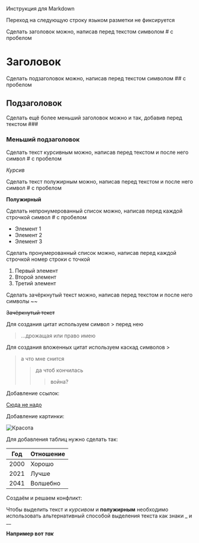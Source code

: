 Инструкция для Markdown

Переход на следующую строку языком разметки не фиксируется

Сделать заголовок можно, написав перед текстом символом # с пробелом

# Заголовок

Сделать подзаголовок можно, написав перед текстом символом ## с пробелом

## Подзаголовок

Сделать ещё более меньший заголовок можно и так, добавив перед текстом ###

### Меньший подзаголовок

Сделать текст курсивным можно, написав перед текстом и после него символ # с пробелом

*Курсив*

Сделать текст полужирным можно, написав перед текстом и после него символ # с пробелом

**Полужирный**

Сделать непронумерованный список можно, написав перед каждой строчкой символ # с пробелом

* Элемент 1
* Элемент 2
* Элемент 3

Сделать пронумерованный список можно, написав перед каждой строчкой номер строки с точкой

1. Первый элемент
2. Второй элемент
3. Третий элемент

Сделать зачёркнутый текст можно, написав перед текстом и после него символы ~~

~~Зачёркнутый текст~~

Для создания цитат используем символ > перед нею

> ...дрожащая или право имею 

Для создания вложенных цитат используем каскад символов >

> а что мне снится
>> да чтоб кончилась
>>> война?

Добавление ссылок:

[Сюда не надо](https://vk.com)

Добавление картинки:

![Красота](/горигора.jpg "Мунку-Сардык")

Для добавления таблиц нужно сделать так:

|Год | Отношение|
|---|---|
|2000 | Хорошо|
|2021 | Лучше|
|2041 | Волшебно|

Создаём и решаем конфликт:

Чтобы выделить текст и *курсивом* и **полужирным** необходимо использовать альтернативный способой выделения текста как знаки _ и __

__Например вот *так*__